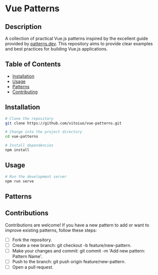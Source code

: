 # Vue Patterns
## Description

A collection of practical Vue.js patterns inspired by the excellent guide provided by [patterns.dev](https://www.patterns.dev/vue). This repository aims to provide clear examples and best practices for building Vue.js applications.

## Table of Contents

- [Installation](#installation)
- [Usage](#usage)
- [Patterns](#patterns)
- [Contributing](#contributing)

## Installation

```bash
# Clone the repository
git clone https://github.com/vitoiuo/vue-patterns.git

# Change into the project directory
cd vue-patterns

# Install dependencies
npm install
```

## Usage

```bash
# Run the development server
npm run serve
```

## Patterns

## Contributions

Contributions are welcome! If you have a new pattern to add or want to improve existing patterns, follow these steps:

- [ ] Fork the repository.
- [ ] Create a new branch: git checkout -b feature/new-pattern.
- [ ] Make your changes and commit: git commit -m 'Add new pattern: Pattern Name'.
- [ ] Push to the branch: git push origin feature/new-pattern.
- [ ] Open a pull request.